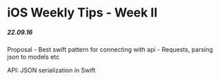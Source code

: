 # iOS Weekly Tips - Week II
##### 22.09.16

Proposal - Best swift pattern for connecting with api - Requests, parsing json to models etc

API: JSON serialization in Swift

